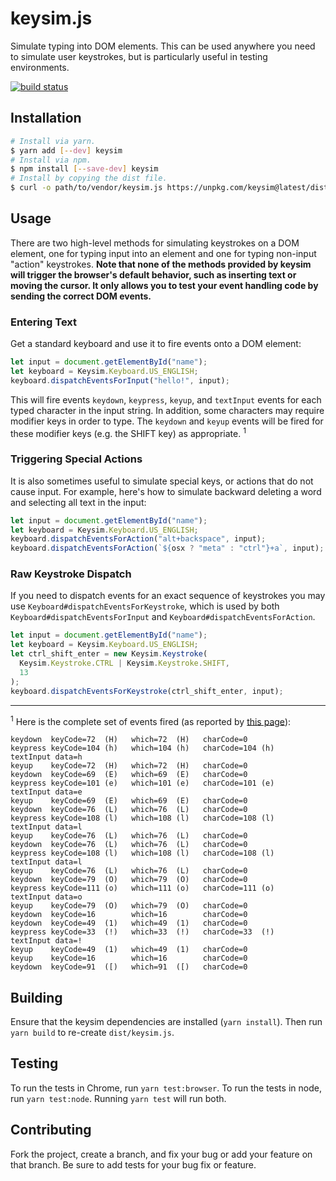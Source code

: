 # keysim.js

Simulate typing into DOM elements. This can be used anywhere you need to
simulate user keystrokes, but is particularly useful in testing environments.

[![build status](https://travis-ci.org/eventualbuddha/keysim.js.svg)](https://travis-ci.org/eventualbuddha/keysim.js)

## Installation

```sh
# Install via yarn.
$ yarn add [--dev] keysim
# Install via npm.
$ npm install [--save-dev] keysim
# Install by copying the dist file.
$ curl -o path/to/vendor/keysim.js https://unpkg.com/keysim@latest/dist/keysim.js
```

## Usage

There are two high-level methods for simulating keystrokes on a DOM element, one
for typing input into an element and one for typing non-input "action"
keystrokes. **Note that none of the methods provided by keysim will trigger the
browser's default behavior, such as inserting text or moving the cursor. It only
allows you to test your event handling code by sending the correct DOM events.**

### Entering Text

Get a standard keyboard and use it to fire events onto a DOM element:

```js
let input = document.getElementById("name");
let keyboard = Keysim.Keyboard.US_ENGLISH;
keyboard.dispatchEventsForInput("hello!", input);
```

This will fire events `keydown`, `keypress`, `keyup`, and `textInput` events
for each typed character in the input string. In addition, some characters
may require modifier keys in order to type. The `keydown` and `keyup` events
will be fired for these modifier keys (e.g. the SHIFT key) as appropriate.
<sup>1</sup>

### Triggering Special Actions

It is also sometimes useful to simulate special keys, or actions that do not
cause input. For example, here's how to simulate backward deleting a word and
selecting all text in the input:

```js
let input = document.getElementById("name");
let keyboard = Keysim.Keyboard.US_ENGLISH;
keyboard.dispatchEventsForAction("alt+backspace", input);
keyboard.dispatchEventsForAction(`${osx ? "meta" : "ctrl"}+a`, input);
```

### Raw Keystroke Dispatch

If you need to dispatch events for an exact sequence of keystrokes you may use
`Keyboard#dispatchEventsForKeystroke`, which is used by both
`Keyboard#dispatchEventsForInput` and `Keyboard#dispatchEventsForAction`.

```js
let input = document.getElementById("name");
let keyboard = Keysim.Keyboard.US_ENGLISH;
let ctrl_shift_enter = new Keysim.Keystroke(
  Keysim.Keystroke.CTRL | Keysim.Keystroke.SHIFT,
  13
);
keyboard.dispatchEventsForKeystroke(ctrl_shift_enter, input);
```

---

<sup>1</sup> Here is the complete set of events fired
(as reported by [this page](http://unixpapa.com/js/testkey.html)):

```
keydown  keyCode=72  (H)   which=72  (H)   charCode=0
keypress keyCode=104 (h)   which=104 (h)   charCode=104 (h)  
textInput data=h
keyup    keyCode=72  (H)   which=72  (H)   charCode=0
keydown  keyCode=69  (E)   which=69  (E)   charCode=0
keypress keyCode=101 (e)   which=101 (e)   charCode=101 (e)  
textInput data=e
keyup    keyCode=69  (E)   which=69  (E)   charCode=0
keydown  keyCode=76  (L)   which=76  (L)   charCode=0
keypress keyCode=108 (l)   which=108 (l)   charCode=108 (l)  
textInput data=l
keyup    keyCode=76  (L)   which=76  (L)   charCode=0
keydown  keyCode=76  (L)   which=76  (L)   charCode=0
keypress keyCode=108 (l)   which=108 (l)   charCode=108 (l)  
textInput data=l
keyup    keyCode=76  (L)   which=76  (L)   charCode=0
keydown  keyCode=79  (O)   which=79  (O)   charCode=0
keypress keyCode=111 (o)   which=111 (o)   charCode=111 (o)  
textInput data=o
keyup    keyCode=79  (O)   which=79  (O)   charCode=0
keydown  keyCode=16        which=16        charCode=0
keydown  keyCode=49  (1)   which=49  (1)   charCode=0
keypress keyCode=33  (!)   which=33  (!)   charCode=33  (!)  
textInput data=!
keyup    keyCode=49  (1)   which=49  (1)   charCode=0
keyup    keyCode=16        which=16        charCode=0
keydown  keyCode=91  ([)   which=91  ([)   charCode=0
```

## Building

Ensure that the keysim dependencies are installed (`yarn install`). Then run
`yarn build` to re-create `dist/keysim.js`.

## Testing

To run the tests in Chrome, run `yarn test:browser`. To run the tests in node,
run `yarn test:node`. Running `yarn test` will run both.

## Contributing

Fork the project, create a branch, and fix your bug or add your feature on that
branch. Be sure to add tests for your bug fix or feature.
